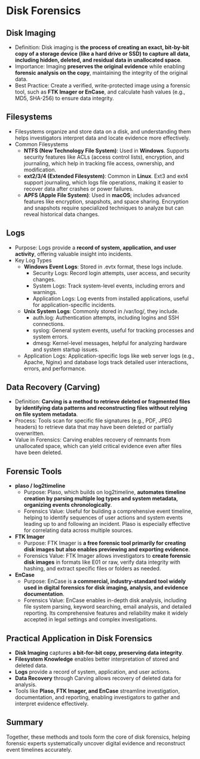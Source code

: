 <br>

# Disk Forensics
## Disk Imaging
  - Definition: Disk imaging is **the process of creating an exact, bit-by-bit copy of a storage device (like a hard drive or SSD) to capture all data, including hidden, deleted, and residual data in unallocated space**.
  - Importance: Imaging **preserves the original evidence** while enabling **forensic analysis on the copy**, maintaining the integrity of the original data.
  - Best Practice: Create a verified, write-protected image using a forensic tool, such as **FTK Imager or EnCase**, and calculate hash values (e.g., MD5, SHA-256) to ensure data integrity.

## Filesystems
  - Filesystems organize and store data on a disk, and understanding them helps investigators interpret data and locate evidence more effectively.
  - Common Filesystems
    - **NTFS (New Technology File System)**: Used in **Windows**. Supports security features like ACLs (access control lists), encryption, and journaling, which help in tracking file access, ownership, and modification.
    - **ext2/3/4 (Extended Filesystem)**: Common in **Linux**. Ext3 and ext4 support journaling, which logs file operations, making it easier to recover data after crashes or power failures.
    - **APFS (Apple File System)**: Used in **macOS**; includes advanced features like encryption, snapshots, and space sharing. Encryption and snapshots require specialized techniques to analyze but can reveal historical data changes.

## Logs
  - Purpose: Logs provide a **record of system, application, and user activity**, offering valuable insight into incidents.
  - Key Log Types
    - **Windows Event Logs**: Stored in .evtx format, these logs include.
      - Security Logs: Record login attempts, user access, and security changes.
      - System Logs: Track system-level events, including errors and warnings.
      -	Application Logs: Log events from installed applications, useful for application-specific incidents.
    - **Unix System Logs**: Commonly stored in /var/log/, they include.
      -	auth.log: Authentication attempts, including logins and SSH connections.
      -	syslog: General system events, useful for tracking processes and system errors.
      -	dmesg: Kernel-level messages, helpful for analyzing hardware and system startup issues.
    - Application Logs: Application-specific logs like web server logs (e.g., Apache, Nginx) and database logs track detailed user interactions, errors, and performance.

## Data Recovery (Carving)
  - Definition: **Carving is a method to retrieve deleted or fragmented files by identifying data patterns and reconstructing files without relying on file system metadata**.
  - Process: Tools scan for specific file signatures (e.g., PDF, JPEG headers) to retrieve data that may have been deleted or partially overwritten.
  - Value in Forensics: Carving enables recovery of remnants from unallocated space, which can yield critical evidence even after files have been deleted.

## Forensic Tools
  - **plaso / log2timeline**
    - Purpose: Plaso, which builds on log2timeline, **automates timeline creation by parsing multiple log types and system metadata, organizing events chronologically**.
    - Forensics Value: Useful for building a comprehensive event timeline, helping to identify sequences of user actions and system events leading up to and following an incident. Plaso is especially effective for correlating data across multiple sources.
  - **FTK Imager**
    - Purpose: FTK Imager is **a free forensic tool primarily for creating disk images but also enables previewing and exporting evidence**.
    - Forensics Value: FTK Imager allows investigators to **create forensic disk images** in formats like E01 or raw, verify data integrity with hashing, and extract specific files or folders as needed.
  - **EnCase**
    - Purpose: EnCase is **a commercial, industry-standard tool widely used in digital forensics for disk imaging, analysis, and evidence documentation**.
    - Forensics Value: EnCase enables in-depth disk analysis, including file system parsing, keyword searching, email analysis, and detailed reporting. Its comprehensive features and reliability make it widely accepted in legal settings and complex investigations.

## Practical Application in Disk Forensics
  - **Disk Imaging** captures **a bit-for-bit copy, preserving data integrity**.
  - **Filesystem Knowledge** enables better interpretation of stored and deleted data.
  - **Logs** provide a record of system, application, and user actions.
  - **Data Recovery** through Carving allows recovery of deleted data for analysis.
  - Tools like **Plaso, FTK Imager, and EnCase** streamline investigation, documentation, and reporting, enabling investigators to gather and interpret evidence effectively.

## Summary
Together, these methods and tools form the core of disk forensics, helping forensic experts systematically uncover digital evidence and reconstruct event timelines accurately.  
<br>